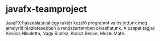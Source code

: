 javafx-teamproject
==========================

[JavaFX](https://openjfx.io/) használatával egy raktár kezelő programot valósítottunk meg amelyről részletesebben a rendszertervben olvashatunk.
A csapat tagjai: Kovács Nikoletta, Nagy Bianka, Koncz Bence, Mezei Máté.